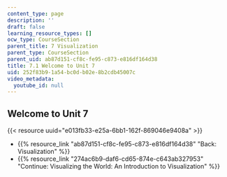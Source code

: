 ```yaml
---
content_type: page
description: ''
draft: false
learning_resource_types: []
ocw_type: CourseSection
parent_title: 7 Visualization
parent_type: CourseSection
parent_uid: ab87d151-cf8c-fe95-c873-e816df164d38
title: 7.1 Welcome to Unit 7
uid: 252f83b9-1a54-bc0d-b02e-8b2cdb45007c
video_metadata:
  youtube_id: null
---
```

## Welcome to Unit 7

{{< resource uuid="e013fb33-e25a-6bb1-162f-869046e9408a" >}}

- {{% resource_link "ab87d151-cf8c-fe95-c873-e816df164d38" "Back: Visualization" %}}
- {{% resource_link "274ac6b9-daf6-cd65-874e-c643ab327953" "Continue: Visualizing the World: An Introduction to Visualization" %}}